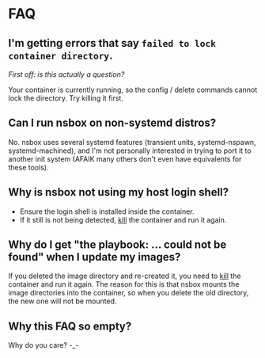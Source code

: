 # FAQ

## I'm getting errors that say `failed to lock container directory`.

*First off: is this actually a question?*

Your container is currently running, so the config / delete commands cannot lock the directory.
Try killing it first.

## Can I run nsbox on non-systemd distros?

No. nsbox uses several systemd features (transient units, systemd-nspawn, systemd-machined),
and I'm not personally interested in trying to port it to another init system (AFAIK many
others don't even have equivalents for these tools).

## Why is nsbox not using my host login shell?

- Ensure the login shell is installed inside the container.
- If it still is not being detected, [kill](#killing-containers) the container and run it again.

## Why do I get "the playbook: ... could not be found" when I update my images?

If you deleted the image directory and re-created it, you need to [kill](#killing-containers)
the container and run it again. The reason for this is that nsbox mounts the image directories
into the container, so when you delete the old directory, the new one will not be mounted.

## Why this FAQ so empty?

Why do you care? -_-
